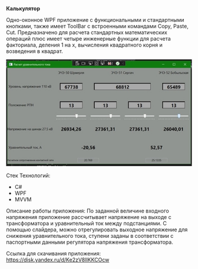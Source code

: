 **Калькулятор**

Одно-оконное WPF приложение с функциональными и стандартными кнопками, также имеет ToolBar с встроенными командами Copy, Paste, Cut.
Предназначено для расчета стандартных математических операций плюс имеет четыре инженерные функции для расчета факториала, деления 1 на x, вычисления квадратного корня и возведения в квадрат.

![Иллюстрация к проекту](https://github.com/ZhiyanovAndrey/WpfMVVMsurgeCarentCalculater/blob/master/SurgeCurrentCalculator.jpg)

Стек Технологий:

- C#
- WPF
- MVVM

Описание работы приложения:   По заданной величине входного напряжения приложение рассчитывает напряжение на выходе с трансформатора и уравнительный ток между подстанциями. С помощью слайдера, можно отрегулировать выходное напряжение для снижения  уравнительного тока, ступени заданы в соответствии с паспортными данными регулятора напряжения трансформатора. 

Ссылка для скачивания приложения: https://disk.yandex.ru/d/Ke2zV8IlKKCOcw
